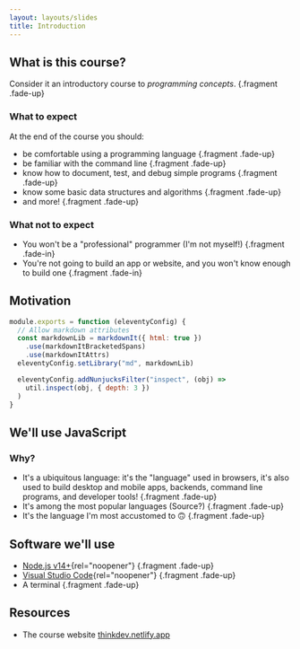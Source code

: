 ```yaml
---
layout: layouts/slides
title: Introduction
---
```


<section> <!-- 1 -->

<section> <!-- 1.0 -->

## What is this course?

Consider it an introductory course to _programming concepts_. {.fragment .fade-up}

</section> <!-- 1.0 -->

<section> <!-- 1.1 -->

### What to expect

At the end of the course you should:

* be comfortable using a programming language {.fragment .fade-up}
* be familiar with the command line {.fragment .fade-up}
* know how to document, test, and debug simple programs {.fragment .fade-up}
* know some basic data structures and algorithms {.fragment .fade-up}
* and more! {.fragment .fade-up}

</section> <!-- 1.1 -->

<section> <!-- 1.2 -->

### What not to expect

* You won't be a "professional" programmer (I'm not myself!) {.fragment .fade-in}
* You're not going to build an app or website, and you won't know enough to build one {.fragment .fade-in}

</section> <!-- 1.2 -->

</section> <!-- 1 -->

<section> <!-- 2 -->

## Motivation

<!--
* I want you to be confident writing programs
* breaking down complex concepts
* improve dev skills
 -->
<!-- TODO: Remove this; it's just to test -->
```js {data-line-numbers}
module.exports = function (eleventyConfig) {
  // Allow markdown attributes
  const markdownLib = markdownIt({ html: true })
    .use(markdownItBracketedSpans)
    .use(markdownItAttrs)
  eleventyConfig.setLibrary("md", markdownLib)

  eleventyConfig.addNunjucksFilter("inspect", (obj) =>
    util.inspect(obj, { depth: 3 })
  )
}
```

</section> <!-- 2 -->

<section> <!-- 3 -->

<section data-background-image="{{ '/assets/images/js.svg' | url }}" data-background-size="200px" data-background-repeat="space" data-background-opacity="0.15"> <!-- 3.0 -->

## We'll use JavaScript

</section> <!-- 3.0 -->

<section data-transition="zoom"> <!-- 3.1 -->

### Why?

* It's a ubiquitous language: it's the "language" used in browsers, it's also used to build desktop and mobile apps, backends, command line programs, and developer tools!  {.fragment .fade-up}
* It's among the most popular languages (Source?) {.fragment .fade-up}
* It's the language I'm most accustomed to 🙃 {.fragment .fade-up}

</section> <!-- 3.1 -->

</section> <!-- 3 -->

<section> <!-- 4 -->

## Software we'll use

* [Node.js v14+](https://nodejs.org/en/){rel="noopener"} {.fragment .fade-up}
* [Visual Studio Code](https://code.visualstudio.com/){rel="noopener"} {.fragment .fade-up}
* A terminal {.fragment .fade-up}

</section> <!-- 4 -->

<section> <!-- 5 -->

## Resources

* The course website [thinkdev.netlify.app](https://thinkdev.netlify.app)

</section> <!-- 5 -->